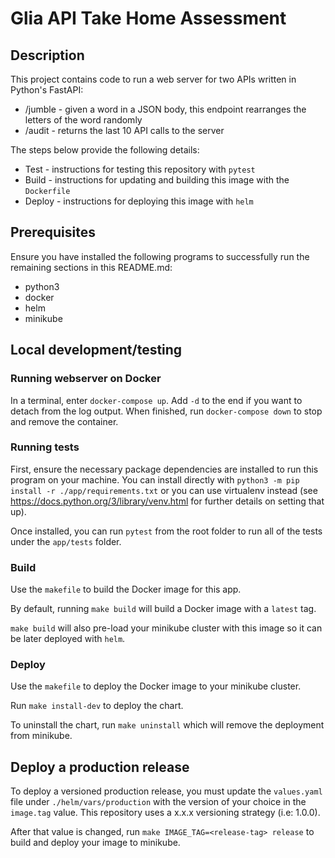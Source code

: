 # Glia API Take Home Assessment

## Description
This project contains code to run a web server for two APIs written in Python's FastAPI:
* /jumble - given a word in a JSON body, this endpoint rearranges the letters of the word randomly
* /audit - returns the last 10 API calls to the server

The steps below provide the following details:
* Test - instructions for testing this repository with `pytest`
* Build - instructions for updating and building this image with the `Dockerfile`
* Deploy - instructions for deploying this image with `helm`

## Prerequisites
Ensure you have installed the following programs to successfully run the remaining sections in this README.md:

* python3
* docker
* helm
* minikube

## Local development/testing
### Running webserver on Docker
In a terminal, enter `docker-compose up`. Add `-d` to the end if you want to detach from the log output. When finished, run `docker-compose down` to stop and remove the container.

### Running tests
First, ensure the necessary package dependencies are installed to run this program on your machine. You can install directly with `python3 -m pip install -r ./app/requirements.txt` or you can use virtualenv instead (see https://docs.python.org/3/library/venv.html for further details on setting that up).

Once installed, you can run `pytest` from the root folder to run all of the tests under the `app/tests` folder.

### Build
Use the `makefile` to build the Docker image for this app.

By default, running `make build` will build a Docker image with a `latest` tag.

`make build` will also pre-load your minikube cluster with this image so it can be later deployed with `helm`.

### Deploy
Use the `makefile` to deploy the Docker image to your minikube cluster.

Run `make install-dev` to deploy the chart.

To uninstall the chart, run `make uninstall` which will remove the deployment from minikube.

## Deploy a production release
To deploy a versioned production release, you must update the `values.yaml` file under `./helm/vars/production` with the version of your choice in the `image.tag` value. This repository uses a x.x.x versioning strategy (i.e: 1.0.0).

After that value is changed, run `make IMAGE_TAG=<release-tag> release` to build and deploy your image to minikube.